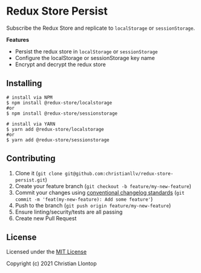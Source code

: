 # Redux Store Persist
Subscribe the Redux Store and replicate to `localStorage` or `sessionStorage`.

**Features**
- Persist the redux store in `localStorage` or `sessionStorage`
- Configure the localStorage or sessionStorage key name
- Encrypt and decrypt the redux store

## Installing
```shell
# install via NPM
$ npm install @redux-store/localstorage
#or 
$ npm install @redux-store/sessionstorage
```
```shell
# install via YARN
$ yarn add @redux-store/localstorage
#or 
$ yarn add @redux-store/sessionstorage
```

## Contributing
1. Clone it (`git clone git@github.com:christianllv/redux-store-persist.git`)
1. Create your feature branch (`git checkout -b feature/my-new-feature`)
1. Commit your changes using [conventional changelog standards](https://github.com/bcoe/conventional-changelog-standard/blob/master/convention.md) (`git commit -m 'feat(my-new-feature): Add some feature'`)
1. Push to the branch (`git push origin feature/my-new-feature`)
1. Ensure linting/security/tests are all passing
1. Create new Pull Request

## License
Licensed under the [MIT License](LICENSE.md)

Copyright (c) 2021 Christian Llontop

